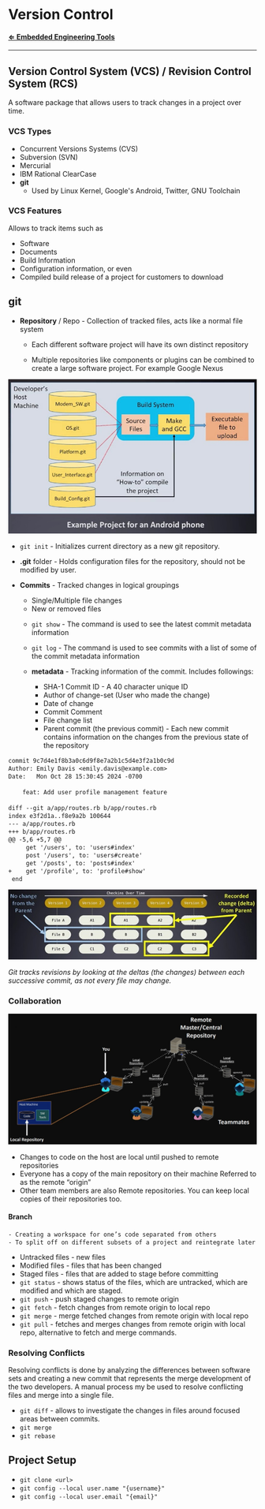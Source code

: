 # Version Control

#### **[⇐ Embedded Engineering Tools](../Embedded-Engineering-Tools.md)**
---

## Version Control System (VCS) / Revision Control System (RCS)

A software package that allows users to track changes in a project over time.

### VCS Types

* Concurrent Versions Systems (CVS)
* Subversion (SVN)
* Mercurial
* IBM Rational ClearCase
* **git**
    - Used by Linux Kernel, Google's Android, Twitter, GNU Toolchain

### VCS Features

Allows to track items such as

* Software
* Documents
* Build Information
* Configuration information, or even 
* Compiled build release of a project for customers to download

## git

* **Repository** / Repo - Collection of tracked files, acts like a normal file system

    - Each different software project will have its own distinct repository

    - Multiple repositories like components or plugins can be combined to create a large software project. For example Google Nexus

![Project with combined Repos](../Images/git-Repos-Combined-Example.jpg)

* `git init` - Initializes current directory as a new git repository.

* **.git** folder - Holds configuration files for the repository, should not be modified by user.

* **Commits** - Tracked changes in logical groupings

    - Single/Multiple file changes
    - New or removed files

    * `git show` - The  command is used to see the latest commit metadata information

    * `git log` - The  command is used to see commits with a list of some of the commit metadata information

    * **metadata** - Tracking information of the commit. Includes followings:
        
        * SHA-1 Commit ID - A 40 character unique ID
        * Author of change-set (User who made the change)
        * Date of change
        * Commit Comment
        * File change list       
        * Parent commit (the previous commit) -  Each new commit contains information on the changes from the previous state of the repository





```git
commit 9c7d4e1f8b3a0c6d9f8e7a2b1c5d4e3f2a1b0c9d
Author: Emily Davis <emily.davis@example.com>
Date:   Mon Oct 28 15:30:45 2024 -0700

    feat: Add user profile management feature

diff --git a/app/routes.rb b/app/routes.rb
index e3f2d1a..f8e9a2b 100644
--- a/app/routes.rb
+++ b/app/routes.rb
@@ -5,6 +5,7 @@
     get '/users', to: 'users#index'
     post '/users', to: 'users#create'
     get '/posts', to: 'posts#index'
+    get '/profile', to: 'profile#show'
 end
```


![git Commits](../Images/git-commits.jpg)

*Git tracks revisions by looking at the deltas (the changes) between each successive commit, as not every file may change.*




### Collaboration
![git Local & Remote repositories](../Images/git-Collaboration.jpg)

* Changes to code on the host are local until pushed to remote repositories
* Everyone has a copy of the main repository on their machine Referred to as the remote “origin”
* Other team members are also Remote repositories. You can keep local copies of their repositories too.


#### Branch
    - Creating a workspace for one’s code separated from others
    - To split off on different subsets of a project and reintegrate later

* Untracked files - new files
* Modified files - files that has been changed 
* Staged files - files that are added to stage before committing
* `git status` - shows status of the files, which are untracked, which are modified and which are staged.
* `git push` - push staged changes to remote origin
* `git fetch` - fetch changes from remote origin to local repo
* `git merge` - merge fetched changes from remote origin with local repo
* `git pull` - fetches and merges changes from remote origin with local repo, alternative to fetch and merge commands.


### Resolving Conflicts
Resolving conflicts is done by analyzing the differences between software sets and creating a new commit that represents the merge development of the two developers. A manual process my be used to resolve conflicting files and merge into a single file. 

* `git diff` - allows to investigate the changes in files around focused areas between commits.
* `git merge`
* `git rebase`


## Project Setup
* `git clone <url>`
* `git config --local user.name "{username}"`
* `git config --local user.email "{email}"`


